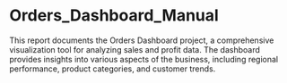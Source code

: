 # Orders_Dashboard_Manual
This report documents the Orders Dashboard project, a comprehensive visualization tool for analyzing sales and profit data. The dashboard provides insights into various aspects of the business, including regional performance, product categories, and customer trends.

